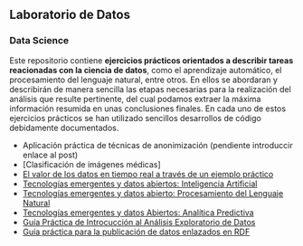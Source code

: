 ## Laboratorio de Datos

### Data Science

Este repositorio contiene **ejercicios prácticos orientados a describir tareas reacionadas con la ciencia de datos**, como el aprendizaje automático, el procesamiento del lenguaje natural, entre otros. En ellos se abordaran y describirán de manera sencilla las etapas necesarias para la realización del análisis que resulte pertinente, del cual podamos extraer la máxima información resumida en unas conclusiones finales. En cada uno de estos ejercicios prácticos se han utilizado sencillos desarrollos de código debidamente documentados. 

* Aplicación práctica de técnicas de anonimización (pendiente introduccir enlace al post)
* [Clasificación de imágenes médicas]
 * [El valor de los datos en tiempo real a través de un ejemplo práctico](https://datos.gob.es/es/blog/el-valor-de-los-datos-en-tiempo-real-traves-de-un-ejemplo-practico)
 * [Tecnologías emergentes y datos abiertos: Inteligencia Artificial](https://datos.gob.es/es/documentacion/tecnologias-emergentes-y-datos-abiertos-inteligencia-artificial)
 * [Tecnologías emergentes y datos abierto: Procesamiento del Lenguaje Natural](https://datos.gob.es/es/documentacion/tecnologias-emergentes-y-datos-abiertos-procesamiento-del-lenguaje-natural)
 * [Tecnologías emergentes y datos Abiertos: Analítica Predictiva](https://datos.gob.es/es/documentacion/tecnologias-emergentes-y-datos-abiertos-analitica-predictiva)
 * [Guía Práctica de Introcucción al Análisis Exploratorio de Datos](https://datos.gob.es/es/documentacion/guia-practica-de-introduccion-al-analisis-exploratorio-de-datos)
* [Guía práctica para la publicación de datos enlazados en RDF](https://datos.gob.es/es/documentacion/guia-practica-para-la-publicacion-de-datos-enlazados-en-rdf)

